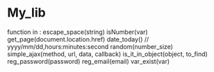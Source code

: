 # My_lib

function in :
escape_space(string)
isNumber(var)
get_page(document.location.href)
date_today() //  yyyy/mm/dd,hours:minutes:second
random(number_size)
simple_ajax(method, url, data, callback)
is_it_in_object(object, to_find)
reg_password(password)
reg_email(email)
var_exist(var)